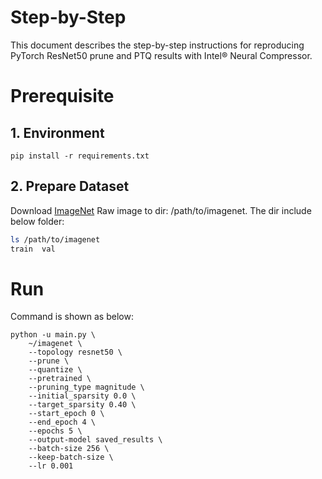 Step-by-Step
============

This document describes the step-by-step instructions for reproducing PyTorch ResNet50 prune and PTQ results with Intel® Neural Compressor.

# Prerequisite

## 1. Environment
```shell
pip install -r requirements.txt
```

## 2. Prepare Dataset

Download [ImageNet](http://www.image-net.org/) Raw image to dir: /path/to/imagenet.  The dir include below folder:

```bash
ls /path/to/imagenet
train  val
```

# Run

Command is shown as below:

```shell
python -u main.py \
    ~/imagenet \
    --topology resnet50 \
    --prune \
    --quantize \
    --pretrained \
    --pruning_type magnitude \
    --initial_sparsity 0.0 \
    --target_sparsity 0.40 \
    --start_epoch 0 \
    --end_epoch 4 \
    --epochs 5 \
    --output-model saved_results \
    --batch-size 256 \
    --keep-batch-size \
    --lr 0.001
```
